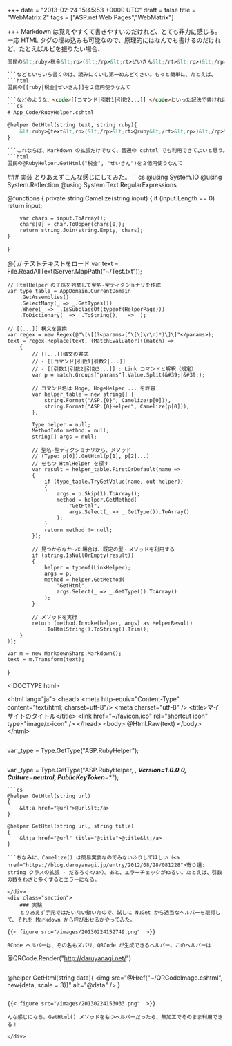 
+++
date = "2013-02-24 15:45:53 +0000 UTC"
draft = false
title = "WebMatrix 2"
tags = ["ASP.net Web Pages","WebMatrix"]

+++
Markdown は覚えやすくて書きやすいのだけれど、とても非力に感じる。一応 HTML タグの埋め込みも可能なので、原理的にはなんでも書けるのだけれど、たとえばルビを振りたい場合、
```html
国民の&lt;ruby>税金&lt;rp>(&lt;/rp>&lt;rt>ぜいきん&lt;/rt>&lt;rp>)&lt;/rp>&lt;/ruby>を２億円使うなんて

```などといちいち書くのは、読みにくいし第一めんどくさい。もっと簡単に、たとえば、
```html
国民の[[ruby|税金|ぜいきん]]を２億円使うなんて

```などのような、<code>[[コマンド|引数1|引数2...]] </code>といった記法で書ければどうだろう。なるべく規約ベースとし、Hoge コマンドは Hoge / HogeHelper ヘルパーの GetHtml() メソッドを呼び出すようにする。
```cs
# App_Code/RubyHelper.cshtml

@helper GetHtml(string text, string ruby){
    &lt;ruby>@text&lt;rp>(&lt;/rp>&lt;rt>@ruby&lt;/rt>&lt;rp>)&lt;/rp>&lt;/ruby>
}

```これならば、Markdown の拡張だけでなく、普通の cshtml でも利用できてよいと思う。
```html
国民の@RubyHelper.GetHtml("税金", "ぜいきん")を２億円使うなんて

```
<div class="section">
    ### 実装
    とりあえずこんな感じにしてみた。
```cs
@using System.IO
@using System.Reflection
@using System.Text.RegularExpressions

@functions {
    private string Camelize(string input)
    {
        if (input.Length == 0) return input;

        var chars = input.ToArray();
        chars[0] = char.ToUpper(chars[0]);
        return string.Join(string.Empty, chars);
    }
}

@{
    // テストテキストをロード
    var text = File.ReadAllText(Server.MapPath("~/Test.txt"));
    
    // HtmlHelper の子孫を列挙して型名-型ディクショナリを作成
    var type_table = AppDomain.CurrentDomain
        .GetAssemblies()
        .SelectMany(_ => _.GetTypes())
        .Where(_ => _.IsSubclassOf(typeof(HelperPage)))
        .ToDictionary(_ => _.ToString(), _ => _);
    
    // [[...]] 構文を置換
    var regex = new Regex(@"\[\[(?<params>[^\[\]\r\n]*)\]\]"</params>);
    text = regex.Replace(text, (MatchEvaluator)((match) =>
        {
            // [[...]]構文の書式
            // - [[コマンド|引数1|引数2|...]]
            // - [[引数1|引数2|引数3...]] : Link コマンドと解釈（規定）
            var p = match.Groups["params"].Value.Split(&#39;|&#39;);
            
            // コマンド名は Hoge, HogeHelper ... を許容
            var helper_table = new string[] {
                string.Format("ASP.{0}", Camelize(p[0])),
                string.Format("ASP.{0}Helper", Camelize(p[0])),
            };

            Type helper = null; 
            MethodInfo method = null;
            string[] args = null;

            // 型名-型ディクショナリから、メソッド
            // (Type: p[0]).GetHtml(p[1], p[2]...) 
            // をもつ HtmlHelper を探す
            var result = helper_table.FirstOrDefault(name =>
            {
                if (type_table.TryGetValue(name, out helper))
                {
                    args = p.Skip(1).ToArray();
                    method = helper.GetMethod(
                        "GetHtml",
                        args.Select(_ => _.GetType()).ToArray()
                    );
                }
                return method != null;
            });

            // 見つからなかった場合は、既定の型・メソッドを利用する
            if (string.IsNullOrEmpty(result)) 
            {
                helper = typeof(LinkHelper);
                args = p;
                method = helper.GetMethod(
                    "GetHtml",
                    args.Select(_ => _.GetType()).ToArray()
                );
            }
        
            // メソッドを実行
            return (method.Invoke(helper, args) as HelperResult)
                .ToHtmlString().ToString().Trim();
        }
    ));

    var m = new MarkdownSharp.Markdown();
    text = m.Transform(text);
}

&lt;!DOCTYPE html>

&lt;html lang="ja">
    &lt;head>
&lt;meta http-equiv="Content-Type" content="text/html; charset=utf-8"/>
        &lt;meta charset="utf-8" />
        &lt;title>マイ サイトのタイトル&lt;/title>
        &lt;link href="~/favicon.ico" rel="shortcut icon" type="image/x-icon" />
    &lt;/head>
    &lt;body>
        @Html.Raw(text)
    &lt;/body>
&lt;/html>

```当初、型名->型 を解決するには Type.GetType() でいけると思っていたのだけど、引数として渡す型名には**アセンブリ名やバージョンを含めた完全修飾名**が必要みたい。つまり
```
var _type = Type.GetType("ASP.RubyHelper");
```ではだめで、
```
var _type = Type.GetType("ASP.RubyHelper, ***, Version=1.0.0.0, Culture=neutral, PublicKeyToken=****");
```みたいな感じじゃないとダメらしい。ASP.NET の仕組みはイマイチわかっていないのだけれど、裏でコードをコンパイルして、それを実行してるのだと思う。そのアセンブリ名なんて、実行時にはわかんないよね？しょうがないので、今回は AppDomain にある HelperPage 派生クラス（ヘルパー）を列挙してディクショナリを用意し、型名->型 を解決する方法をとった。ヘルパーに限定したのは、全部突っ込もうとするとキーとなる型名の衝突があって、ToDictionary() が失敗するから。コマンドを規約通りに検索してみつからない場合は、LinkHelper というリンク生成のためのヘルパーを既定のヘルパーとして呼んでいる。内容はごく簡単なもの。
```cs
@helper GetHtml(string url)
{
    &lt;a href="@url">@url&lt;/a>
}

@helper GetHtml(string url, string title)
{
    &lt;a href="@url" title="@title">@title&lt;/a>
}

```ちなみに、Camelize() は簡易実装なのでみないふりしてほしい（<a href="https://blog.daruyanagi.jp/entry/2012/08/28/081228">寄り道: string クラスの拡張 - だるろぐ</a>）。あと、エラーチェックがぬるい。たとえば、引数の数をわざと多くするとエラーになる。

</div>
<div class="section">
    ### 実験
    とりあえず手元ではだいたい動いたので、試しに NuGet から適当なヘルパーを取得して、それを Markdown から呼び出せるかやってみた。

{{< figure src="/images/20130224152749.png"  >}}

RCode ヘルパーは、その名もズバリ、QRCode が生成できるヘルパー。このヘルパーは
```
@QRCode.Render("http://daruyanagi.net/")
```という感じで呼び出すので、残念ながらそのままでは使えない。App_Code/QRCodeHelper.cshtml という補助ヘルパーを別途用意した（NuGet で取得したコードにはあまり手を入れたくないので）。
```
@helper GetHtml(string data){
	&lt;img src="@Href("~/QRCodeImage.cshtml", new{data, scale = 3})" alt="@data" />
}
```あとは、<code>[[QRCode|http://daruyanagi.net/]]</code>という記法を Markdown に埋め込むと……

{{< figure src="/images/20130224153033.png"  >}}

んな感じになる。GetHtml() メソッドをもつヘルパーだったら、無加工でそのまま利用できる！

</div>

